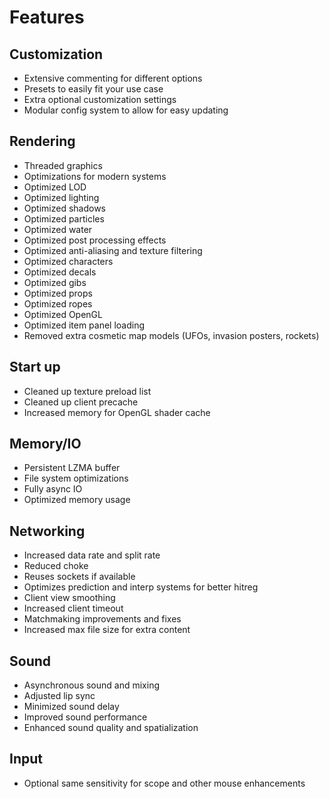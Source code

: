 # Features

## Customization
* Extensive commenting for different options
* Presets to easily fit your use case
* Extra optional customization settings
* Modular config system to allow for easy updating

## Rendering
* Threaded graphics
* Optimizations for modern systems
* Optimized LOD
* Optimized lighting
* Optimized shadows
* Optimized particles
* Optimized water
* Optimized post processing effects
* Optimized anti-aliasing and texture filtering
* Optimized characters
* Optimized decals
* Optimized gibs
* Optimized props
* Optimized ropes
* Optimized OpenGL
* Optimized item panel loading
* Removed extra cosmetic map models (UFOs, invasion posters, rockets)

## Start up
* Cleaned up texture preload list
* Cleaned up client precache
* Increased memory for OpenGL shader cache

## Memory/IO
* Persistent LZMA buffer
* File system optimizations
* Fully async IO
* Optimized memory usage

## Networking
* Increased data rate and split rate
* Reduced choke
* Reuses sockets if available
* Optimizes prediction and interp systems for better hitreg
* Client view smoothing
* Increased client timeout
* Matchmaking improvements and fixes
* Increased max file size for extra content

## Sound
* Asynchronous sound and mixing
* Adjusted lip sync
* Minimized sound delay
* Improved sound performance
* Enhanced sound quality and spatialization

## Input
* Optional same sensitivity for scope and other mouse enhancements
